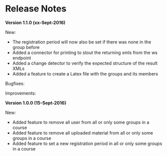 Release Notes
=============

**Version 1.1.0 (xx-Sept-2016)**

New:
* The registration period will now also be set if there was none in the group before
* Added a connector for printing to stout the returning xmls from the ws endpoint
* Added a change detector to verify the expected structure of the result XMLs
* Added a feature to create a Latex file with the groups and its members

Bugfixes:

Improvements:


**Version 1.0.0 (15-Sept-2016)**

New:
* Added feature to remove all user from all or only some groups in a course
* Added feature to remove all uploaded material from all or only some groups in a course
* Added feature to set a new registration period in all or only some groups in a course